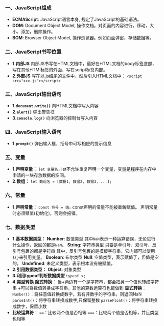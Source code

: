 ### 一、JavaScript组成

* **ECMAScript**: JavaScript语言本身, 规定了JavaScript的基础语法。
* **DOM**: Document Object Model, 操作文档。对页面的内容进行，移动，大小，添加，删除操作。
* **BOM**: Browser Object Model, 操作浏览器。例如页面弹窗，存储数据等。

### 二、JavaScript书写位置
* **1.内部JS**
  内部JS书写在HTML文档中，最好在HTML文档的body标签底部，写在其他HTMl标签的外面，写在script标签内部。
* **2.外部JS**
  写在以.js结尾的文件中，然后引入HTML文档中：
  `<script src="xxx.js"></script>`
### 三、JavaScript输出语句
* **1.`document.write()`** 向HTML文档中写入内容
* **2.`alert()`** 弹出警告框
* **3.`console.log()`** 向浏览器的控制台写入内容
### 四、JavaScript输入语句
* **1.`prompt()`** 弹出输入框，括号中可写相应的提示信息
### 五、变量
* **1.声明变量：**
  `let 变量名;` let不允许重复声明一个变量，变量是程序在内存中申请的一块存放数据的空间。
* **2.数组：**
  `let 数组名 = [数据1, 数据2, 数据3, ...];`
### 六、常量
* **1.声明常量：** 
  `const 符号 = 值;`
  const声明的常量不能被重新赋值。
  声明常量时必须赋值(初始化)，否则会报错。
### 七、数据类型
* **1.基本数据类型：**
  **Number**: 数值类型 其中`NaN`表示一种运算错误，无论进行什么操作，返回的都是`NaN`。
  **String**: 字符串类型 只要是单引号、双引号、反引号包裹的都是字符串
  其中，反引号包裹的是模板字符串，它内部可以使用`${}`来引用变量。
  **Boolean**: 布尔类型
  **Null**: 空值类型，表示赋值了，但值是空的。
  **Undefined**: 未定义类型，表示根本没有被赋值。
* **2.引用数据类型：**
  **Object**: 对象类型
* **3.利用typeof判断数据类型**
  `typeof x;`
* **4.类型转换**
  **隐式转换**：
  当+两边有一个是字符串，都会把另一个值也转成字符串
  +可以将数值转换成字符串，其他的算数运算符也能做到
  **显式转换**：
  `Number()`：将任意值转换成数字，若有非数字的字符串，则返回NaN
  `parseInt()`：将字符串转换成数字,只保留整数
  `parseFloat()`：将字符串转换成数字，保留小数
* **比较运算符**：
  `==`：比较两个值是否相等
  `===`：比较两个值是否相等，并且类型也相等


